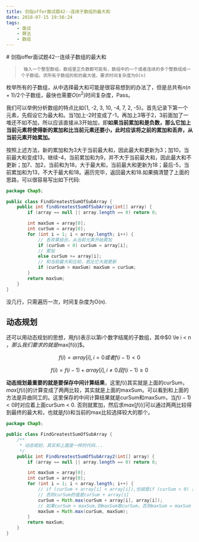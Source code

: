```yaml
---
title: 剑指offer面试题42--连续子数组的最大和
date: 2018-07-15 19:56:24
tags: 
    - 面试
    - 算法
    - 数组
---
```

<meta name="referrer" content="no-referrer" />
# 剑指offer面试题42--连续子数组的最大和

>   ```
>    输入一个整型数组，数组里正负数都可能有，数组中的一个或者连续的多个整数组成一个子数组。求所有子数组的和的最大值，要求时间复杂度为O(n)
>   ```

枚举所有的子数组，从中选择最大和可能是很容易想到的办法了，但是总共有$n(n+1) /2$个子数组，最快也需要$O(n^2)$时间复杂度，Pass。

我们可以举例分析数组的特点比如{1, -2, 3, 10, -4, 7, 2, -5}。首先记录下第一个元素，先假设它为最大和。当1加上-2时变成了-1，再加上3等于2，3前面加了一堆还不如不加，所以应该直接从3开始加，即**如果当前累加和是负数，那么它加上当前元素将使得新的累加和比当前元素还要小，此时应该将之前的累加和丢弃，从当前元素开始累加。**

按照上述方法，新的累加和为3大于当前最大和，因此最大和更新为3；加10，当前最大和变成13，继续-4，当前累加和为9，并不大于当前最大和，因此最大和不更新；加7、加2，当前和为18，大于最大和，当前最大和更新为18；最后-5，当前累加和为13，不大于最大和18。遍历完毕，返回最大和18.如果搞清楚了上面的思路，可以很容易写出如下代码:

```java
package Chap5;

public class FindGreatestSumOfSubArray {
    public int findGreatestSumOfSubArray(int[] array) {
        if (array == null || array.length == 0) return 0;

        int maxSum = array[0];
        int curSum = array[0];
        for (int i = 1; i < array.length; i++) {
            // 丢弃累结合，从当前元素开始累加
            if (curSum < 0) curSum = array[i];
          	// 累加
            else curSum += array[i];
          	// 和当前最大和比较，若比它大就更新
            if (curSum > maxSum) maxSum = curSum;
        }
        return maxSum;
    }
}

```

没几行，只需遍历一次，时间复杂度为O(n).

## 动态规划

还可以用动态规划的思想，用$f(i)$表示以第i个数字结尾的子数组，其中$0 \le i < n $，那么我们要求的就是$max[f(i)]$。

$$f(i) = array[i], i=0 或者f(i-1) < 0$$

$$f(i) = f(i -1) + array[i], i \neq 0 且f(i -1) \ge 0$$

**动态规划最重要的就是要保存中间计算结果**，这里$f(i)$其实就是上面的curSum，$max[f(i)]$的计算变成了两两比较，其实就是上面的maxSum。可以看到和上面的方法是异曲同工的。这里保存的中间计算结果就是curSum和maxSum，当$f(i-1) < 0$时对应着上面curSum < 0. 否则就累加，然后求$max[f(i)]$可以通过两两比较得到最终的最大和，也就是$f(i)$和当前的max比较选择较大的那个。

```java
package Chap5;

public class FindGreatestSumOfSubArray {
    /**
     * 动态规划，其实和上面是一样的代码...
     */
    public int FindGreatestSumOfSubArray2(int[] array) {
        if (array == null || array.length == 0) return 0;

        int maxSum = array[0];
        int curSum = array[0];
        for (int i = 1; i < array.length; i++) {
            // if (curSum + array[i] < array[i]),也就是if (curSum < 0) 则curSum的结果是array[i]
            // 否则curSum的值是curSum + array[i]
            curSum = Math.max(curSum + array[i], array[i]);
            // 如果curSum > maxSum,则maxSum取curSum，否则maxSum = maxSum
            maxSum = Math.max(curSum, maxSum);
        }
        return maxSum;
    }
}

```

